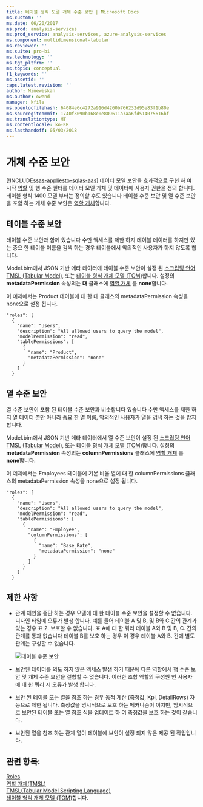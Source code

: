 ```yaml
---
title: 테이블 형식 모델 개체 수준 보안 | Microsoft Docs
ms.custom: ''
ms.date: 06/20/2017
ms.prod: analysis-services
ms.prod_service: analysis-services, azure-analysis-services
ms.component: multidimensional-tabular
ms.reviewer: ''
ms.suite: pro-bi
ms.technology: ''
ms.tgt_pltfrm: ''
ms.topic: conceptual
f1_keywords: ''
ms.assetid: ''
caps.latest.revision: ''
author: Minewiskan
ms.author: owend
manager: kfile
ms.openlocfilehash: 64084e6c4272a916d4260b766232d95e83f1b80e
ms.sourcegitcommit: 1740f3090b168c0e809611a7aa6fd514075616bf
ms.translationtype: MT
ms.contentlocale: ko-KR
ms.lasthandoff: 05/03/2018
---
```

# <a name="object-level-security"></a>개체 수준 보안
[!INCLUDE[ssas-appliesto-sqlas-aas](../../includes/ssas-appliesto-sqlas-aas.md)]
데이터 모델 보안을 효과적으로 구현 하 여 시작 [역할](../../analysis-services/tabular-models/roles-ssas-tabular.md) 및 행 수준 필터를 데이터 모델 개체 및 데이터에 사용자 권한을 정의 합니다. 테이블 형식 1400 모델 부터는 정의할 수도 있습니다 테이블 수준 보안 및 열 수준 보안을 포함 하는 개체 수준 보안은 [역할 개체](../../analysis-services/tabular-models-scripting-language-objects/roles-object-tmsl.md)합니다.

## <a name="table-level-security"></a>테이블 수준 보안

테이블 수준 보안과 함께 있습니다 수만 액세스를 제한 하지 테이블 데이터를 하지만 있는 중요 한 테이블 이름을 검색 하는 경우 테이블에서 악의적인 사용자가 하지 않도록 합니다. 

 Model.bim에서 JSON 기반 메타 데이터에 테이블 수준 보안이 설정 된 [스크립팅 언어 TMSL (Tabular Model)](../../analysis-services/tabular-model-scripting-language-tmsl-reference.md), 또는 [테이블 형식 개체 모델 (TOM)](../../analysis-services/tabular-model-programming-compatibility-level-1200/introduction-to-the-tabular-object-model-tom-in-analysis-services-amo.md)합니다. 설정의 **metadataPermission** 속성의는 **대** 클래스에 [역할 개체](../../analysis-services/tabular-models-scripting-language-objects/roles-object-tmsl.md) 를 **none**합니다.

이 예제에서는 Product 테이블에 대 한 대 클래스의 metadataPermission 속성을 none으로 설정 됩니다.

```
"roles": [
  {
    "name": "Users",
    "description": "All allowed users to query the model",
    "modelPermission": "read",
    "tablePermissions": [
      {
        "name": "Product",
        "metadataPermission": "none"
      }
    ]
  }
```

## <a name="column-level-security"></a>열 수준 보안

열 수준 보안이 포함 된 테이블 수준 보안과 비슷합니다 있습니다 수만 액세스를 제한 하지 열 데이터 뿐만 아니라 중요 한 열 이름, 악의적인 사용자가 열을 검색 하는 것을 방지 합니다.

 Model.bim에서 JSON 기반 메타 데이터에서 열 수준 보안이 설정 된 [스크립팅 언어 TMSL (Tabular Model)](../../analysis-services/tabular-model-scripting-language-tmsl-reference.md), 또는 [테이블 형식 개체 모델 (TOM)](../../analysis-services/tabular-model-programming-compatibility-level-1200/introduction-to-the-tabular-object-model-tom-in-analysis-services-amo.md)합니다. 설정의 **metadataPermission** 속성의는 **columnPermissions** 클래스에 [역할 개체](../../analysis-services/tabular-models-scripting-language-objects/roles-object-tmsl.md) 를 **none**합니다.

이 예제에서는 Employees 테이블에 기본 비율 열에 대 한 columnPermissions 클래스의 metadataPermission 속성을 none으로 설정 됩니다.

```
"roles": [
  {
    "name": "Users",
    "description": "All allowed users to query the model",
    "modelPermission": "read",
    "tablePermissions": [
      {
        "name": "Employee",
        "columnPermissions": [
          {
            "name": "Base Rate",
            "metadataPermission": "none"
          }
        ]
      }
    ]
  }
```

## <a name="restrictions"></a>제한 사항

*  관계 체인을 중단 하는 경우 모델에 대 한 테이블 수준 보안을 설정할 수 없습니다. 디자인 타임에 오류가 발생 합니다.
 예를 들어 테이블 A 및 B, 및 B와 C 간의 관계가 있는 경우 표 2. 보호할 수 없습니다. 표 A에 대 한 쿼리 테이블 A와 B 및 B, C. 간의 관계를 통과 없습니다 테이블 B를 보호 하는 경우 이 경우 테이블 A와 B. 간에 별도 관계는 구성할 수 없습니다.

    ![테이블 수준 보안](../../analysis-services/tabular-models/media/ssas-ols.png)  


*  보안된 데이터를 의도 하지 않은 액세스 발생 하기 때문에 다른 역할에서 행 수준 보안 및 개체 수준 보안을 결합할 수 없습니다. 이러한 조합 역할의 구성원 인 사용자에 대 한 쿼리 시 오류가 발생 합니다.

*  보안 된 테이블 또는 열을 참조 하는 경우 동적 계산 (측정값, Kpi, DetailRows) 자동으로 제한 됩니다. 측정값을 명시적으로 보호 하는 메커니즘이 이지만, 암시적으로 보안된 테이블 또는 열 참조 식을 업데이트 하 여 측정값을 보호 하는 것이 같습니다.

*  보안된 열을 참조 하는 관계 열이 테이블에 보안이 설정 되지 않은 제공 된 작업입니다.




## <a name="see-also"></a>관련 항목:  
[Roles](../../analysis-services/tabular-models/roles-ssas-tabular.md)  
[역할 개체(TMSL)](../../analysis-services/tabular-models-scripting-language-objects/roles-object-tmsl.md)  
[TMSL(Tabular Model Scripting Language)](../../analysis-services/tabular-model-scripting-language-tmsl-reference.md)  
[테이블 형식 개체 모델 (TOM)](../../analysis-services/tabular-model-programming-compatibility-level-1200/introduction-to-the-tabular-object-model-tom-in-analysis-services-amo.md)합니다.

  
